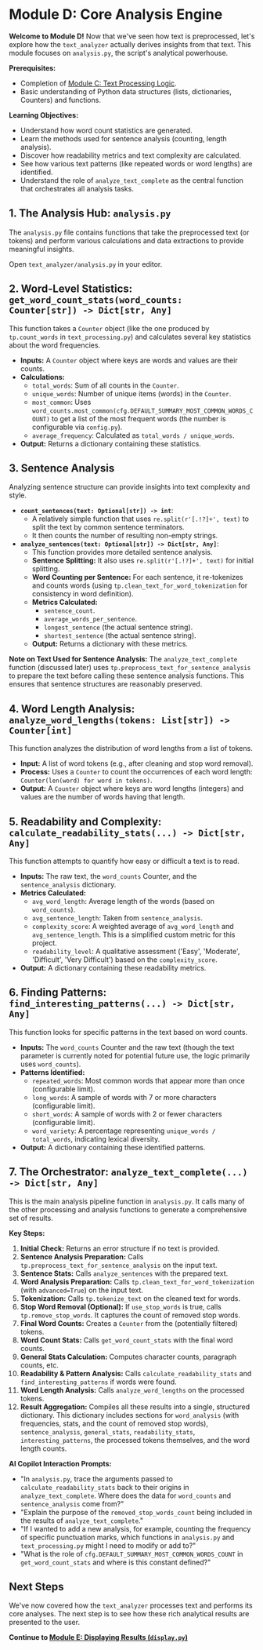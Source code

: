 # Module D: Core Analysis Engine

**Welcome to Module D!** Now that we've seen how text is preprocessed, let's explore how the `text_analyzer` actually derives insights from that text. This module focuses on `analysis.py`, the script's analytical powerhouse.

**Prerequisites:**
*   Completion of [Module C: Text Processing Logic](comprehending-C-text-processing.md).
*   Basic understanding of Python data structures (lists, dictionaries, Counters) and functions.

**Learning Objectives:**
*   Understand how word count statistics are generated.
*   Learn the methods used for sentence analysis (counting, length analysis).
*   Discover how readability metrics and text complexity are calculated.
*   See how various text patterns (like repeated words or word lengths) are identified.
*   Understand the role of `analyze_text_complete` as the central function that orchestrates all analysis tasks.

## 1. The Analysis Hub: `analysis.py`

The `analysis.py` file contains functions that take the preprocessed text (or tokens) and perform various calculations and data extractions to provide meaningful insights.

Open `text_analyzer/analysis.py` in your editor.

## 2. Word-Level Statistics: `get_word_count_stats(word_counts: Counter[str]) -> Dict[str, Any]`

This function takes a `Counter` object (like the one produced by `tp.count_words` in `text_processing.py`) and calculates several key statistics about the word frequencies.

*   **Inputs:** A `Counter` object where keys are words and values are their counts.
*   **Calculations:**
    *   `total_words`: Sum of all counts in the `Counter`.
    *   `unique_words`: Number of unique items (words) in the `Counter`.
    *   `most_common`: Uses `word_counts.most_common(cfg.DEFAULT_SUMMARY_MOST_COMMON_WORDS_COUNT)` to get a list of the most frequent words (the number is configurable via `config.py`).
    *   `average_frequency`: Calculated as `total_words / unique_words`.
*   **Output:** Returns a dictionary containing these statistics.

## 3. Sentence Analysis

Analyzing sentence structure can provide insights into text complexity and style.

*   **`count_sentences(text: Optional[str]) -> int`**:
    *   A relatively simple function that uses `re.split(r'[.!?]+', text)` to split the text by common sentence terminators.
    *   It then counts the number of resulting non-empty strings.
*   **`analyze_sentences(text: Optional[str]) -> Dict[str, Any]`**:
    *   This function provides more detailed sentence analysis.
    *   **Sentence Splitting:** It also uses `re.split(r'[.!?]+', text)` for initial splitting.
    *   **Word Counting per Sentence:** For each sentence, it re-tokenizes and counts words (using `tp.clean_text_for_word_tokenization` for consistency in word definition).
    *   **Metrics Calculated:**
        *   `sentence_count`.
        *   `average_words_per_sentence`.
        *   `longest_sentence` (the actual sentence string).
        *   `shortest_sentence` (the actual sentence string).
    *   **Output:** Returns a dictionary with these metrics.

**Note on Text Used for Sentence Analysis:** The `analyze_text_complete` function (discussed later) uses `tp.preprocess_text_for_sentence_analysis` to prepare the text before calling these sentence analysis functions. This ensures that sentence structures are reasonably preserved.

## 4. Word Length Analysis: `analyze_word_lengths(tokens: List[str]) -> Counter[int]`

This function analyzes the distribution of word lengths from a list of tokens.

*   **Input:** A list of word tokens (e.g., after cleaning and stop word removal).
*   **Process:** Uses a `Counter` to count the occurrences of each word length: `Counter(len(word) for word in tokens)`.
*   **Output:** A `Counter` object where keys are word lengths (integers) and values are the number of words having that length.

## 5. Readability and Complexity: `calculate_readability_stats(...) -> Dict[str, Any]`

This function attempts to quantify how easy or difficult a text is to read.

*   **Inputs:** The raw text, the `word_counts` Counter, and the `sentence_analysis` dictionary.
*   **Metrics Calculated:**
    *   `avg_word_length`: Average length of the words (based on `word_counts`).
    *   `avg_sentence_length`: Taken from `sentence_analysis`.
    *   `complexity_score`: A weighted average of `avg_word_length` and `avg_sentence_length`. This is a simplified custom metric for this project.
    *   `readability_level`: A qualitative assessment ('Easy', 'Moderate', 'Difficult', 'Very Difficult') based on the `complexity_score`.
*   **Output:** A dictionary containing these readability metrics.

## 6. Finding Patterns: `find_interesting_patterns(...) -> Dict[str, Any]`

This function looks for specific patterns in the text based on word counts.

*   **Inputs:** The `word_counts` Counter and the raw text (though the text parameter is currently noted for potential future use, the logic primarily uses `word_counts`).
*   **Patterns Identified:**
    *   `repeated_words`: Most common words that appear more than once (configurable limit).
    *   `long_words`: A sample of words with 7 or more characters (configurable limit).
    *   `short_words`: A sample of words with 2 or fewer characters (configurable limit).
    *   `word_variety`: A percentage representing `unique_words / total_words`, indicating lexical diversity.
*   **Output:** A dictionary containing these identified patterns.

## 7. The Orchestrator: `analyze_text_complete(...) -> Dict[str, Any]`

This is the main analysis pipeline function in `analysis.py`. It calls many of the other processing and analysis functions to generate a comprehensive set of results.

**Key Steps:**

1.  **Initial Check:** Returns an error structure if no text is provided.
2.  **Sentence Analysis Preparation:** Calls `tp.preprocess_text_for_sentence_analysis` on the input text.
3.  **Sentence Stats:** Calls `analyze_sentences` with the prepared text.
4.  **Word Analysis Preparation:** Calls `tp.clean_text_for_word_tokenization` (with `advanced=True`) on the input text.
5.  **Tokenization:** Calls `tp.tokenize_text` on the cleaned text for words.
6.  **Stop Word Removal (Optional):** If `use_stop_words` is true, calls `tp.remove_stop_words`. It captures the count of removed stop words.
7.  **Final Word Counts:** Creates a `Counter` from the (potentially filtered) tokens.
8.  **Word Count Stats:** Calls `get_word_count_stats` with the final word counts.
9.  **General Stats Calculation:** Computes character counts, paragraph counts, etc.
10. **Readability & Pattern Analysis:** Calls `calculate_readability_stats` and `find_interesting_patterns` if words were found.
11. **Word Length Analysis:** Calls `analyze_word_lengths` on the processed tokens.
12. **Result Aggregation:** Compiles all these results into a single, structured dictionary. This dictionary includes sections for `word_analysis` (with frequencies, stats, and the count of removed stop words), `sentence_analysis`, `general_stats`, `readability_stats`, `interesting_patterns`, the processed tokens themselves, and the word length counts.

**AI Copilot Interaction Prompts:**

*   "In `analysis.py`, trace the arguments passed to `calculate_readability_stats` back to their origins in `analyze_text_complete`. Where does the data for `word_counts` and `sentence_analysis` come from?"
*   "Explain the purpose of the `removed_stop_words_count` being included in the results of `analyze_text_complete`."
*   "If I wanted to add a new analysis, for example, counting the frequency of specific punctuation marks, which functions in `analysis.py` and `text_processing.py` might I need to modify or add to?"
*   "What is the role of `cfg.DEFAULT_SUMMARY_MOST_COMMON_WORDS_COUNT` in `get_word_count_stats` and where is this constant defined?"

## Next Steps

We've now covered how the `text_analyzer` processes text and performs its core analyses. The next step is to see how these rich analytical results are presented to the user.

**Continue to [Module E: Displaying Results (`display.py`)](comprehending-E-display.md)**
